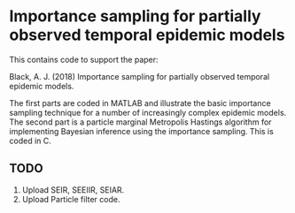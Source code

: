 # Importance sampling for partially observed temporal epidemic models

This contains code to support the paper:

Black, A. J. (2018) Importance sampling for partially observed temporal epidemic models.


The first parts are coded in MATLAB and illustrate the basic importance sampling technique for a number of increasingly complex epidemic models. The second part is a particle marginal Metropolis Hastings algorithm for implementing Bayesian inference using the importance sampling. This is coded in C.

## TODO

1. Upload SEIR, SEEIIR, SEIAR.
2. Upload Particle filter code.